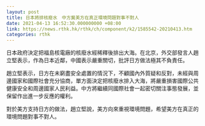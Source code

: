 ```yaml
---
layout: post
title: 日本將排核廢水　中方冀美方在真正環境問題對事不對人
date: 2021-04-13 16:52:30.000000000 +08:00
link: https://news.rthk.hk/rthk/ch/component/k2/1585542-20210413.htm
categories: rthk
---
```


日本政府決定把福島核電廠的核廢水經稀釋後排出大海。在北京，外交部發言人趙立堅表示，作為日本近鄰，中國表示嚴重關切，批評日方做法極其不負責任。

趙立堅表示，日方在未窮盡安全處置的情況下，不顧國內外質疑和反對，未經與周邊國家和國際社會充分協商，單方面決定把核廢水排入大海，將嚴重損害國際公共健康安全和周邊國家人民利益。中方將繼續同國際社會一起密切關注事態發展，並保留作出進一步反應的權利。

對於美方支持日方的做法，趙立堅說，美方向來重視環境問題，希望美方在真正的環境問題對事不對人。
